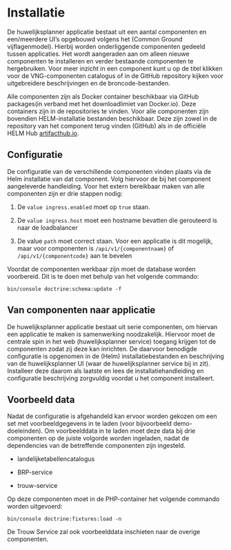   
# Installatie

De huwelijksplanner applicatie bestaat uit een aantal componenten en een/meerdere UI’s opgebouwd volgens het (Common Ground vijflagenmodel). Hierbij worden onderliggende componenten gedeeld tussen applicaties.  Het wordt aangeraden aan om alleen nieuwe componenten te installeren en verder bestaande componenten te hergebruiken.  Voor meer inzicht in een component  kunt u op de titel klikken voor de VNG-componenten catalogus of in de GitHub repository kijken voor uitgebreidere beschrijvingen en  de broncode-bestanden.  

Alle componenten zijn als Docker container beschikbaar via GitHub packages(in verband met  het downloadlimiet van Docker.io). Deze containers zijn in de repositories te vinden. Voor alle componenten zijn bovendien HELM-installatie bestanden beschikbaar. Deze zijn zowel in de repository van het component terug vinden (GitHub) als in de officiële HELM Hub [artifacthub.io](https://artifacthub.io/).

## Configuratie

De configuratie van de verschillende componenten vinden plaats via de Helm installatie van dat component. Volg hiervoor de bij het component aangeleverde handleiding. Voor  het extern bereikbaar maken  van alle componenten  zijn er drie stappen nodig:

1. De `value ingress.enabled` moet op `true` staan.

2. De `value ingress.host` moet een hostname bevatten die gerouteerd is naar de loadbalancer

3. De value `path` moet correct staan. Voor een applicatie is dit mogelijk,  maar voor componenten is `/api/v1/{componentnaam}` of `/api/v1/{componentcode}` aan te bevelen

Voordat de componenten werkbaar zijn moet  de database worden voorbereid. Dit is te doen met behulp van het volgende commando:  

`bin/console doctrine:schema:update -f`

## Van componenten naar applicatie  

De huwelijksplanner applicatie bestaat uit serie componenten, om hiervan een applicatie te maken is samenwerking noodzakelijk. Hiervoor moet de centrale spin in het web (huwelijksplanner service) toegang krijgen tot de componenten zodat zij deze kan inrichten. De daarvoor benodigde configuratie is opgenomen in de (Helm) installatiebestanden en beschrijving van de huwelijksplanner UI (waar de huwelijksplanner service bij in zit). Installeer deze daarom als laatste en lees de installatiehandleiding en configuratie beschrijving zorgvuldig voordat u het component installeert.  

## Voorbeeld data

Nadat de configuratie is afgehandeld kan ervoor worden gekozen om een set met voorbeeldgegevens in te laden (voor bijvoorbeeld demo-doeleinden). Om voorbeelddata in te laden moet deze data bij drie componenten op de juiste volgorde worden ingeladen, nadat de dependencies van de betreffende componenten zijn ingesteld.

- landelijketabellencatalogus  

- BRP-service

- trouw-service
  
Op deze componenten moet in de PHP-container het volgende commando worden uitgevoerd:  

`bin/console doctrine:fixtures:load -n`

De Trouw Service zal ook voorbeelddata inschieten naar de overige componenten.
